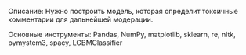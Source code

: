 Описание:
Нужно построить модель, которая определит токсичные комментарии для дальнейшей модерации.

Основные инструменты:
Pandas, NumPy, matplotlib, sklearn, re, nltk, pymystem3, spacy, LGBMClassifier
